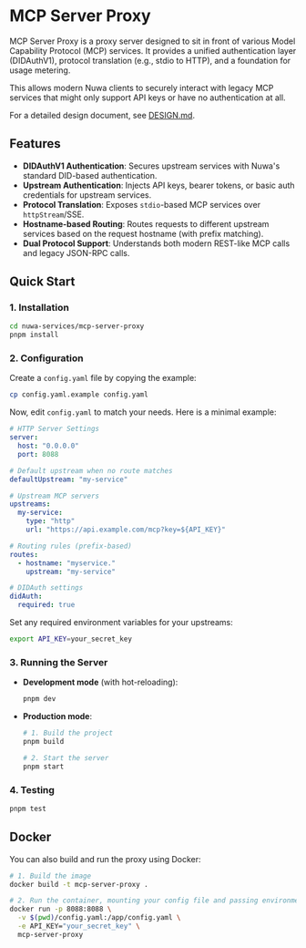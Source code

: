 # MCP Server Proxy

MCP Server Proxy is a proxy server designed to sit in front of various Model Capability Protocol (MCP) services. It provides a unified authentication layer (DIDAuthV1), protocol translation (e.g., stdio to HTTP), and a foundation for usage metering.

This allows modern Nuwa clients to securely interact with legacy MCP services that might only support API keys or have no authentication at all.

For a detailed design document, see [DESIGN.md](./DESIGN.md).

## Features

- **DIDAuthV1 Authentication**: Secures upstream services with Nuwa's standard DID-based authentication.
- **Upstream Authentication**: Injects API keys, bearer tokens, or basic auth credentials for upstream services.
- **Protocol Translation**: Exposes `stdio`-based MCP services over `httpStream`/SSE.
- **Hostname-based Routing**: Routes requests to different upstream services based on the request hostname (with prefix matching).
- **Dual Protocol Support**: Understands both modern REST-like MCP calls and legacy JSON-RPC calls.

## Quick Start

### 1. Installation

```bash
cd nuwa-services/mcp-server-proxy
pnpm install
```

### 2. Configuration

Create a `config.yaml` file by copying the example:

```bash
cp config.yaml.example config.yaml
```

Now, edit `config.yaml` to match your needs. Here is a minimal example:

```yaml
# HTTP Server Settings
server:
  host: "0.0.0.0"
  port: 8088

# Default upstream when no route matches
defaultUpstream: "my-service"

# Upstream MCP servers
upstreams:
  my-service:
    type: "http"
    url: "https://api.example.com/mcp?key=${API_KEY}"

# Routing rules (prefix-based)
routes:
  - hostname: "myservice."
    upstream: "my-service"

# DIDAuth settings
didAuth:
  required: true
```

Set any required environment variables for your upstreams:
```bash
export API_KEY=your_secret_key
```

### 3. Running the Server

- **Development mode** (with hot-reloading):
  ```bash
  pnpm dev
  ```

- **Production mode**:
  ```bash
  # 1. Build the project
  pnpm build

  # 2. Start the server
  pnpm start
  ```

### 4. Testing

```bash
pnpm test
```

## Docker

You can also build and run the proxy using Docker:

```bash
# 1. Build the image
docker build -t mcp-server-proxy .

# 2. Run the container, mounting your config file and passing environment variables
docker run -p 8088:8088 \
  -v $(pwd)/config.yaml:/app/config.yaml \
  -e API_KEY="your_secret_key" \
  mcp-server-proxy
``` 